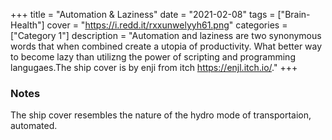 +++
title = "Automation & Laziness"
date = "2021-02-08"
tags = ["Brain-Health"]
cover = "https://i.redd.it/rxxunwelyyh61.png"
categories = ["Category 1"]
description = "Automation and laziness are two synonymous words that when combined create a utopia of productivity. What better way to become lazy than utilizng the power of scripting and programming langugaes.The ship cover is by enji from itch https://enjl.itch.io/."
+++

### Notes

The ship cover resembles the nature of the hydro mode of transportaion, automated. 
